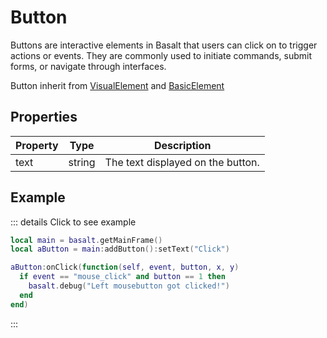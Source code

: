 # Button

Buttons are interactive elements in Basalt that users can click on to trigger actions or events. They are commonly used to initiate commands, submit forms, or navigate through interfaces.

Button inherit from [VisualElement](visualelement) and [BasicElement](element)

## Properties

|Property|Type|Description|
|---|---|---|
|text|string|The text displayed on the button.

## Example

::: details Click to see example
```lua
local main = basalt.getMainFrame()
local aButton = main:addButton():setText("Click")

aButton:onClick(function(self, event, button, x, y)
  if event == "mouse_click" and button == 1 then
    basalt.debug("Left mousebutton got clicked!")
  end
end)
```
:::